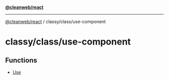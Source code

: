 [**@cleanweb/react**](../../../README.md)

***

[@cleanweb/react](../../../modules.md) / classy/class/use-component

# classy/class/use-component

## Functions

- [Use](functions/Use.md)
